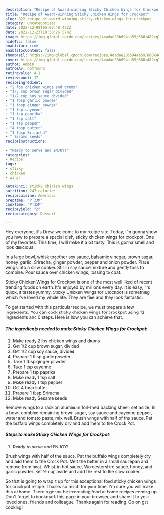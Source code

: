 ```yaml
---
description: "Recipe of Award-winning Sticky Chicken Wings for Crockpot"
title: "Recipe of Award-winning Sticky Chicken Wings for Crockpot"
slug: 822-recipe-of-award-winning-sticky-chicken-wings-for-crockpot
category: Uncategorized
date: 2022-12-09T05:07:48.422Z
date: 2022-12-23T19:38:26.574Z
image: https://img-global.cpcdn.com/recipes/4eadae28b694ea59/680x482cq70/sticky-chicken-wings-for-crockpot-recipe-main-photo.jpg
hideToc: false
enableToc: true
enableTocContent: false
thumbnail: https://img-global.cpcdn.com/recipes/4eadae28b694ea59/680x482cq70/sticky-chicken-wings-for-crockpot-recipe-main-photo.jpg
cover: https://img-global.cpcdn.com/recipes/4eadae28b694ea59/680x482cq70/sticky-chicken-wings-for-crockpot-recipe-main-photo.jpg
author: Admin
authorAv: notfound
ratingvalue: 4.1
reviewcount: 17
recipeingredient:
- "2 lbs chicken wings and drums"
- "1/2 cup brown sugar divided"
- "1/2 cup soy sauce divided"
- "1 tbsp garlic powder"
- "1 tbsp ginger powder"
- "1 tsp cayenne"
- "1 tsp paprika"
- "1 tsp salt"
- "1 tsp pepper"
- "4 tbsp butter"
- "1 tbsp Sriracha"
- " Sesame seeds"
recipeinstructions:

- "Ready to serve and ENJOY!"
categories:
- Recipe
tags:
- sticky
- chicken
- wings

katakunci: sticky chicken wings 
nutrition: 247 calories
recipecuisine: American
preptime: "PT33M"
cooktime: "PT35M"
recipeyield: "2"
recipecategory: Dessert

---
```



Hey everyone, it's Drew, welcome to my recipe site. Today, I'm gonna show you how to prepare a special dish, sticky chicken wings for crockpot. One of my favorites. This time, I will make it a bit tasty. This is gonna smell and look delicious.

In a large bowl, whisk together soy sauce, balsamic vinegar, brown sugar, honey, garlic, Sriracha, ginger powder, pepper and onion powder. Place wings into a slow cooker. Stir in soy sauce mixture and gently toss to combine. Pour sauce over chicken wings, tossing to coat.

Sticky Chicken Wings for Crockpot is one of the most well liked of recent trending foods on earth. It's enjoyed by millions every day. It is easy, it's quick, it tastes yummy. Sticky Chicken Wings for Crockpot is something which I've loved my whole life. They are fine and they look fantastic.


To get started with this particular recipe, we must prepare a few ingredients. You can cook sticky chicken wings for crockpot using 12 ingredients and 0 steps. Here is how you can achieve that.

<!--inarticleads1-->

##### The ingredients needed to make Sticky Chicken Wings for Crockpot:

1. Make ready 2 lbs chicken wings and drums
1. Get 1/2 cup brown sugar, divided
1. Get 1/2 cup soy sauce, divided
1. Prepare 1 tbsp garlic powder
1. Take 1 tbsp ginger powder
1. Take 1 tsp cayenne
1. Prepare 1 tsp paprika
1. Make ready 1 tsp salt
1. Make ready 1 tsp pepper
1. Get 4 tbsp butter
1. Prepare 1 tbsp Sriracha
1. Make ready  Sesame seeds


Remove wings to a rack on aluminum foil-lined backing sheet; set aside. In a bowl, combine remaining brown sugar, soy sauce and cayenne pepper, water and tomato paste; mix well. Brush wings with half of the sauce. Pat the buffalo wings completely dry and add them to the Crock Pot. 

<!--inarticleads2-->

##### Steps to make Sticky Chicken Wings for Crockpot:


1. Ready to serve and ENJOY!

Brush wings with half of the sauce. Pat the buffalo wings completely dry and add them to the Crock Pot. Melt the butter in a small saucepan and remove from heat. Whisk in hot sauce, Worcestershire sauce, honey, and garlic powder. Set ½ cup aside and add the rest to the slow cooker. 

So that is going to wrap it up for this exceptional food sticky chicken wings for crockpot recipe. Thanks so much for your time. I'm sure you will make this at home. There's gonna be interesting food at home recipes coming up. Don't forget to bookmark this page in your browser, and share it to your loved ones, friends and colleague. Thanks again for reading. Go on get cooking!
